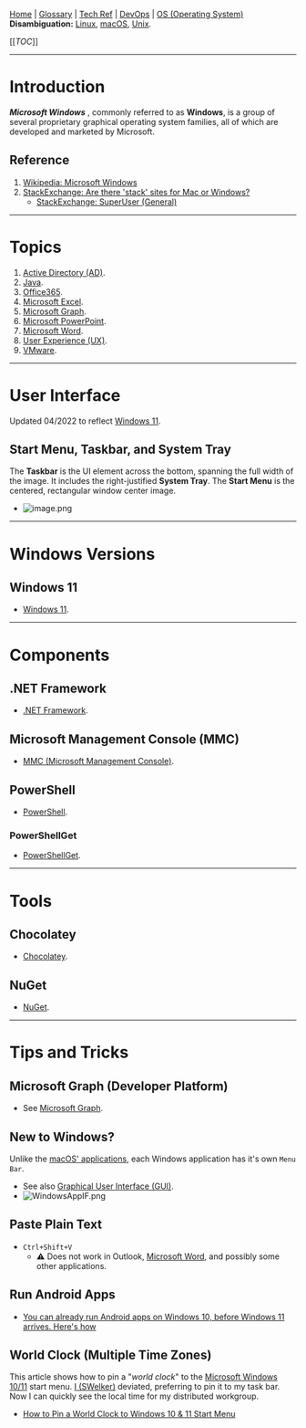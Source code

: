 [Home](/Slalom-LLC/Slalom-Consulting) | [Glossary](/Glossary) | [Tech Ref](/Tech-Ref) | [DevOps](/Tech-Ref/Software-Development/DevOps-\(Development-and-IT-Operations\)) | [OS (Operating System)](/Tech-Ref/OS-\(Operating-System\))
**Disambiguation:** [Linux](/Tech-Ref/Linux), [macOS](/Tech-Ref/Apple-Inc/Mac-\(Macintosh\)/macOS), [Unix](/Tech-Ref/Unix).

[[_TOC_]]

---
# Introduction
***Microsoft Windows*** , commonly referred to as **Windows**, is a group of several proprietary graphical operating system families, all of which are developed and marketed by Microsoft. 

## Reference
1. [Wikipedia: Microsoft Windows](https://en.wikipedia.org/wiki/Microsoft_Windows)
1. [StackExchange: Are there 'stack' sites for Mac or Windows?](https://meta.stackexchange.com/questions/121701/are-there-stack-sites-for-mac-or-windows)
   - [StackExchange: SuperUser (General)](https://superuser.com/)

---
# Topics
1. [Active Directory (AD)](/Tech-Ref/Software-Development/DevOps-\(Development-and-IT-Operations\)/AD-\(Active-Directory\)).
1. [Java](/Tech-Ref/Software-Development/Java).
1. [Office365](/Tech-Ref/Microsoft/Microsoft-Office365).
1. [Microsoft Excel](/Tech-Ref/Microsoft/Microsoft-Excel).
1. [Microsoft Graph](/Tech-Ref/Microsoft/Microsoft-Graph).
1. [Microsoft PowerPoint](/Tech-Ref/Microsoft/Microsoft-PowerPoint).
1. [Microsoft Word](/Tech-Ref/Microsoft/Microsoft-Word).
1. [User Experience (UX)](/Tech-Ref/Software-Development/UX-\(User-Experience\)).
1. [VMware](/Tech-Ref/VMware).

---
# User Interface
Updated 04/2022 to reflect [Windows 11](/Tech-Ref/Microsoft/Microsoft-Windows/Windows-11).

## Start Menu, Taskbar, and System Tray
<span id="startmenu"></span><span id="taskbar"></span><span id="systemtray">
The **Taskbar** is the UI element across the bottom, spanning the full width of the image. It includes the right-justified **System Tray**. The **Start Menu** is the centered, rectangular window center image.
- ![image.png](/.attachments/image-5999f567-95f6-45bc-bbdc-b59bdd7b23d2.png)
---
# Windows Versions

## Windows 11
- [Windows 11](/Tech-Ref/Microsoft/Microsoft-Windows/Windows-11).

---
# Components

## .NET Framework
- [.NET Framework](/Tech-Ref/Software-Development/NET-Framework).

## Microsoft Management Console (MMC)
- [MMC (Microsoft Management Console)](/Tech-Ref/Microsoft/Microsoft-Windows/MMC-\(Microsoft-Management-Console\)).

## PowerShell
- [PowerShell](/Tech-Ref/Microsoft/PowerShell).

### PowerShellGet
- [PowerShellGet](/Tech-Ref/Microsoft/PowerShell/PowerShellGet).

---
# Tools

## Chocolatey
- [Chocolatey](/Tech-Ref/Microsoft/Microsoft-Windows/Chocolatey).

## NuGet
- [NuGet](/Tech-Ref/Microsoft/Microsoft-Windows/NuGet).

---
# Tips and Tricks

## Microsoft Graph (Developer Platform)
- See [Microsoft Graph](/Tech-Ref/Microsoft/Microsoft-Graph).

## New to Windows?
Unlike the [macOS' applications](/Tech-Ref/Apple-Inc/Mac-\(Macintosh\)/macOS#new-to-the-mac%3F), each Windows application has it's own `Menu Bar`.
- See also [Graphical User Interface (GUI)](/Tech-Ref/Software-Development/UX-\(User-Experience\)/GUI-\(Graphical-User-Interface\)).
- ![WindowsAppIF.png](/.attachments/WindowsAppIF-94fa4c34-855c-4829-95c4-ea4decc19c55.png)

## Paste Plain Text
- `Ctrl+Shift+V`
   - :warning: Does not work in Outlook, [Microsoft Word](/Tech-Ref/Microsoft/Microsoft-Word), and possibly some other applications.

## Run Android Apps
- [You can already run Android apps on Windows 10, before Windows 11 arrives. Here's how](https://www.cnet.com/tech/computing/you-can-already-run-android-apps-on-windows-10-before-windows-11-arrives-heres-how/)

## World Clock (Multiple Time Zones)
This article shows how to pin a "_world clock_" to the [Microsoft Windows 10/11](/Tech-Ref/Microsoft/Microsoft-Windows) start menu. [I (SWelker)](/Individuals/Scott-Welker) deviated, preferring to pin it to my task bar. Now I can quickly see the local time for my distributed workgroup. 
- [How to Pin a World Clock to Windows 10 & 11 Start Menu](https://www.majorgeeks.com/content/page/pin_world_clock_start.html#:~:text=Windows%2011%20users%20need%20to,and%20look%20for%20a%20match.)
